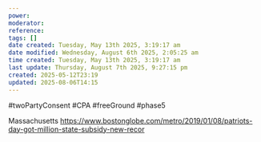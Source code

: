 ```yaml
---
power: 
moderator: 
reference: 
tags: []
date created: Tuesday, May 13th 2025, 3:19:17 am
date modified: Wednesday, August 6th 2025, 2:05:25 am
time created: Tuesday, May 13th 2025, 3:19:17 am
last update: Thursday, August 7th 2025, 9:27:15 pm
created: 2025-05-12T23:19
updated: 2025-08-06T14:15
---
```

#twoPartyConsent #CPA #freeGround #phase5


Massachusetts
https://www.bostonglobe.com/metro/2019/01/08/patriots-day-got-million-state-subsidy-new-recor
